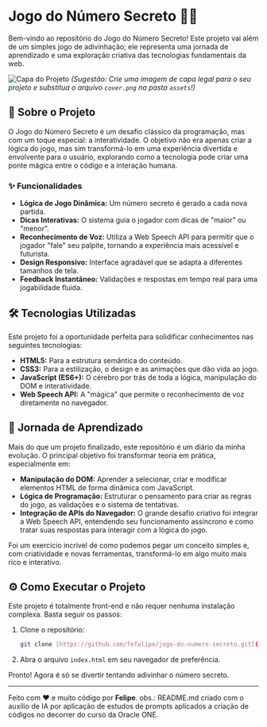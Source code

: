 # Jogo do Número Secreto 🔮✨

Bem-vindo ao repositório do Jogo do Número Secreto! Este projeto vai além de um simples jogo de adivinhação; ele representa uma jornada de aprendizado e uma exploração criativa das tecnologias fundamentais da web.

![Capa do Projeto](./assets/cover.png) 
*(Sugestão: Crie uma imagem de capa legal para o seu projeto e substitua o arquivo `cover.png` na pasta `assets`!)*

## 🚀 Sobre o Projeto

O Jogo do Número Secreto é um desafio clássico da programação, mas com um toque especial: a interatividade. O objetivo não era apenas criar a lógica do jogo, mas sim transformá-lo em uma experiência divertida e envolvente para o usuário, explorando como a tecnologia pode criar uma ponte mágica entre o código e a interação humana.

### ✨ Funcionalidades

- **Lógica de Jogo Dinâmica:** Um número secreto é gerado a cada nova partida.
- **Dicas Interativas:** O sistema guia o jogador com dicas de "maior" ou "menor".
- **Reconhecimento de Voz:** Utiliza a Web Speech API para permitir que o jogador "fale" seu palpite, tornando a experiência mais acessível e futurista.
- **Design Responsivo:** Interface agradável que se adapta a diferentes tamanhos de tela.
- **Feedback Instantâneo:** Validações e respostas em tempo real para uma jogabilidade fluida.

## 🛠️ Tecnologias Utilizadas

Este projeto foi a oportunidade perfeita para solidificar conhecimentos nas seguintes tecnologias:

- **HTML5:** Para a estrutura semântica do conteúdo.
- **CSS3:** Para a estilização, o design e as animações que dão vida ao jogo.
- **JavaScript (ES6+):** O cérebro por trás de toda a lógica, manipulação do DOM e interatividade.
- **Web Speech API:** A "mágica" que permite o reconhecimento de voz diretamente no navegador.

## 🌱 Jornada de Aprendizado

Mais do que um projeto finalizado, este repositório é um diário da minha evolução. O principal objetivo foi transformar teoria em prática, especialmente em:

- **Manipulação do DOM:** Aprender a selecionar, criar e modificar elementos HTML de forma dinâmica com JavaScript.
- **Lógica de Programação:** Estruturar o pensamento para criar as regras do jogo, as validações e o sistema de tentativas.
- **Integração de APIs do Navegador:** O grande desafio criativo foi integrar a Web Speech API, entendendo seu funcionamento assíncrono e como tratar suas respostas para interagir com a lógica do jogo.

Foi um exercício incrível de como podemos pegar um conceito simples e, com criatividade e novas ferramentas, transformá-lo em algo muito mais rico e interativo.

## ⚙️ Como Executar o Projeto

Este projeto é totalmente front-end e não requer nenhuma instalação complexa. Basta seguir os passos:

1.  Clone o repositório:
    ```bash
    git clone [https://github.com/fefalipe/jogo-do-numero-secreto.git](https://github.com/fefalipe/jogo-do-numero-secreto.git)
    ```
2.  Abra o arquivo `index.html` em seu navegador de preferência.

Pronto! Agora é só se divertir tentando adivinhar o número secreto.

---

Feito com ❤️ e muito código por **Felipe**.
obs.: README.md criado com o auxílio de IA por aplicação de estudos de prompts aplicados a criação de códigos no decorrer do curso da Oracle ONE.
